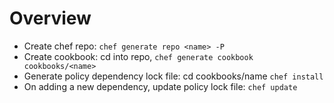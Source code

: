 # Overview
- Create chef repo: `chef generate repo <name> -P`
- Create cookbook: cd into repo, `chef generate cookbook cookbooks/<name>`
- Generate policy dependency lock file: cd cookbooks/name `chef install`
- On adding a new dependency, update policy lock file: `chef update`
